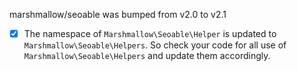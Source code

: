 marshmallow/seoable was bumped from v2.0 to v2.1
- [x] The namespace of `Marshmallow\Seoable\Helper` is updated to `Marshmallow\Seoable\Helpers`. So check your code for all use of `Marshmallow\Seoable\Helpers` and update them accordingly.
